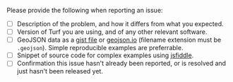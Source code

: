 Please provide the following when reporting an issue:

- [ ] Description of the problem, and how it differs from what you expected.
- [ ] Version of Turf you are using, and of any other relevant software.
- [ ] GeoJSON data as a [gist file](https://gist.github.com/) or [geojson.io](https://geojson.io/) (filename extension must be `.geojson`). Simple reproducible examples are preferrable.
- [ ] Snippet of source code for complex examples using [jsfiddle](https://jsfiddle.net/).
- [ ] Confirmation this issue hasn't already been reported, or is resolved and just hasn't been released yet.

<!-- Love turf? Please consider supporting our collective:
👉  https://opencollective.com/turf/donate -->
